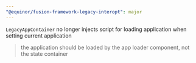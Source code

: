 ```yaml
---
"@equinor/fusion-framework-legacy-interopt": major
---
```


`LegacyAppContainer` no longer injects script for loading application when setting current application

> the application should be loaded by the app loader component, not the state container
